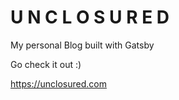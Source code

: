 # U N C L O S U R E D

My personal Blog built with Gatsby

Go check it out :)

https://unclosured.com